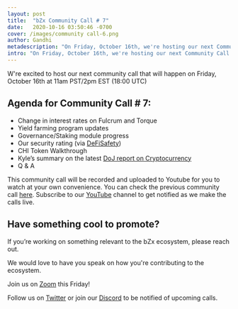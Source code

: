 ```yaml
---
layout: post
title:  "bZx Community Call # 7"
date:   2020-10-16 03:50:46 -0700
cover: /images/community call-6.png
author: Gandhi
metadescription: "On Friday, October 16th, we're hosting our next Community Call."
intro: "On Friday, October 16th, we're hosting our next Community Call."
---
```


W're excited to host our next community call that will happen on Friday, October 16th at 11am PST/2pm EST (18:00 UTC)

## Agenda for Community Call # 7:

- Change in interest rates on Fulcrum and Torque
- Yield farming program updates
- Governance/Staking module progress
- Our security rating (via [DeFiSafety](https://defisafety.com/bzx-v2-process-quality-review/))
- CHI Token Walkthrough
- Kyle’s summary on the latest [DoJ report on Cryptocurrency](https://twitter.com/BeTheb0x/status/1314302163154137088?s=19)
- Q & A


This community call will be recorded and uploaded to Youtube for you to watch at your own convenience. You can check the previous community call [here](https://youtu.be/wzSCdR_M84w). Subscribe to our [YouTube](https://www.youtube.com/channel/UCc9PZUDy2IMs5j0DcOq3egQ) channel to get notified as we make the calls live.



## Have something cool to promote?

If you’re working on something relevant to the bZx ecosystem, please reach out.

We would love to have you speak on how you're contributing to the ecosystem.

Join us on [Zoom](https://zoom.us/j/97332777369) this Friday!

Follow us on [Twitter](https://twitter.com/bzxHQ) or join our [Discord](https://bzx.network/discord) to be notified of upcoming calls.
